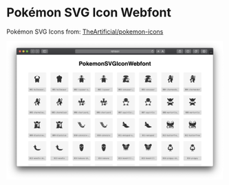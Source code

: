 # Pokémon SVG Icon Webfont

Pokémon SVG Icons from: [TheArtificial/pokemon-icons](https://github.com/TheArtificial/pokemon-icons)

![Screenshot](assets/screenshot.png)
